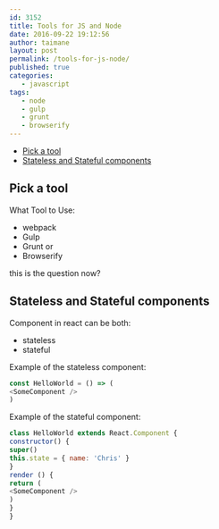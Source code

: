 ```yaml
---
id: 3152
title: Tools for JS and Node
date: 2016-09-22 19:12:56
author: taimane
layout: post
permalink: /tools-for-js-node/
published: true
categories:
   - javascript
tags:
   - node
   - gulp
   - grunt
   - browserify
---
```

- [Pick a tool](#pick-a-tool)
- [Stateless and Stateful components](#stateless-and-stateful-components)

## Pick a tool
What Tool to Use:

* webpack
* Gulp
* Grunt or
* Browserify

this is the question now?

## Stateless and Stateful components

Component in react can be both:
* stateless
* stateful

Example of the stateless component:
```js
const HelloWorld = () => (
<SomeComponent />
)
```

Example of the stateful component:
```js
class HelloWorld extends React.Component {
constructor() {
super()
this.state = { name: 'Chris' }
}
render () {
return (
<SomeComponent />
)
}
}
```



